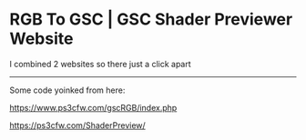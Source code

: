 # RGB To GSC | GSC Shader Previewer Website

I combined 2 websites so there just a click apart 

---

Some code yoinked from here:

https://www.ps3cfw.com/gscRGB/index.php

https://ps3cfw.com/ShaderPreview/
